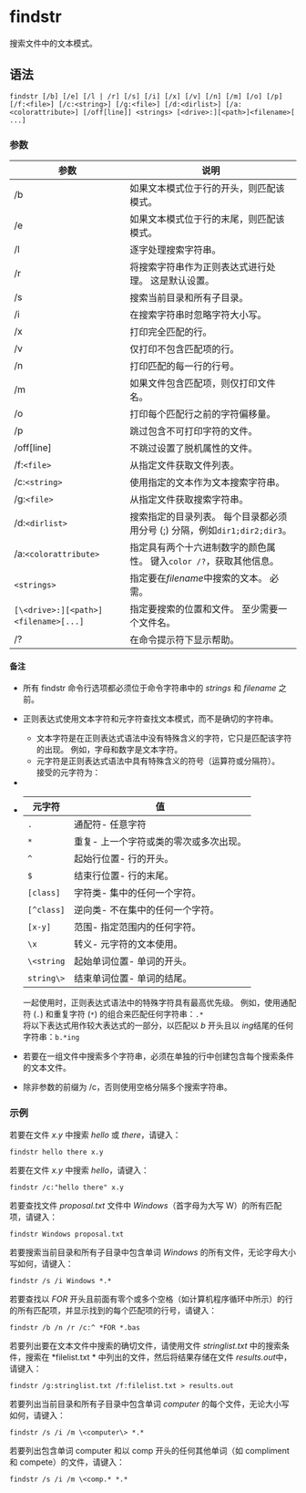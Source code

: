 # findstr

搜索文件中的文本模式。

## 语法

```
findstr [/b] [/e] [/l | /r] [/s] [/i] [/x] [/v] [/n] [/m] [/o] [/p] [/f:<file>] [/c:<string>] [/g:<file>] [/d:<dirlist>] [/a:<colorattribute>] [/off[line]] <strings> [<drive>:][<path>]<filename>[ ...]
```

### 参数

|参数|说明|
| ------------| --------------------------------------------------------------|
|/b|如果文本模式位于行的开头，则匹配该模式。|
|/e|如果文本模式位于行的末尾，则匹配该模式。|
|/l|逐字处理搜索字符串。|
|/r|将搜索字符串作为正则表达式进行处理。 这是默认设置。|
|/s|搜索当前目录和所有子目录。|
|/i|在搜索字符串时忽略字符大小写。|
|/x|打印完全匹配的行。|
|/v|仅打印不包含匹配项的行。|
|/n|打印匹配的每一行的行号。|
|/m|如果文件包含匹配项，则仅打印文件名。|
|/o|打印每个匹配行之前的字符偏移量。|
|/p|跳过包含不可打印字符的文件。|
|/off[line]|不跳过设置了脱机属性的文件。|
|/f:`<file>`​|从指定文件获取文件列表。|
|/c:`<string>`​|使用指定的文本作为文本搜索字符串。|
|/g:`<file>`​|从指定文件获取搜索字符串。|
|/d:`<dirlist>`​|搜索指定的目录列表。 每个目录都必须用分号 (;) 分隔，例如`dir1;dir2;dir3`​。|
|/a:`<colorattribute>`​|指定具有两个十六进制数字的颜色属性。 键入`color /?`​，获取其他信息。|
|​`<strings>`​|指定要在*filename*中搜索的文本。 必需。|
|​`[\<drive>:][<path>]<filename>[...]`​|指定要搜索的位置和文件。 至少需要一个文件名。|
|/?|在命令提示符下显示帮助。|

#### 备注

* 所有 findstr 命令行选项都必须位于命令字符串中的 *strings* 和 *filename* 之前。
* 正则表达式使用文本字符和元字符查找文本模式，而不是确切的字符串。

  * 文本字符是在正则表达式语法中没有特殊含义的字符，它只是匹配该字符的出现。 例如，字母和数字是文本字符。
  * 元字符是正则表达式语法中具有特殊含义的符号（运算符或分隔符）。  
    接受的元字符为：
*  

  * |元字符|值|
    | --------| ----------------------------------------|
    |​`.`​|通配符- 任意字符|
    |​`*`​|重复- 上一个字符或类的零次或多次出现。|
    |​`^`​|起始行位置- 行的开头。|
    |​`$`​|结束行位置- 行的末尾。|
    |​`[class]`​|字符类- 集中的任何一个字符。|
    |​`[^class]`​|逆向类- 不在集中的任何一个字符。|
    |​`[x-y]`​|范围- 指定范围内的任何字符。|
    |​`\x`​|转义- 元字符的文本使用。|
    |​`\<string`​|起始单词位置- 单词的开头。|
    |​`string\>`​|结束单词位置- 单词的结尾。|

    一起使用时，正则表达式语法中的特殊字符具有最高优先级。 例如，使用通配符 (`.`​) 和重复字符 (`*`​) 的组合来匹配任何字符串：`.*`​  
    将以下表达式用作较大表达式的一部分，以匹配以 *b* 开头且以 *ing*结尾的任何字符串：`b.*ing`​
* 若要在一组文件中搜索多个字符串，必须在单独的行中创建包含每个搜索条件的文本文件。
* 除非参数的前缀为 /c，否则使用空格分隔多个搜索字符串。

### 示例

若要在文件 *x.y* 中搜索 *hello* 或 *there*，请键入：

```
findstr hello there x.y
```

若要在文件 *x.y* 中搜索 *hello*，请键入：

```
findstr /c:"hello there" x.y
```

若要查找文件 *proposal.txt* 文件中 *Windows*（首字母为大写 W）的所有匹配项，请键入：

```
findstr Windows proposal.txt
```

若要搜索当前目录和所有子目录中包含单词 *Windows* 的所有文件，无论字母大小写如何，请键入：

```
findstr /s /i Windows *.*
```

若要查找以 *FOR* 开头且前面有零个或多个空格（如计算机程序循环中所示）的行的所有匹配项，并显示找到的每个匹配项的行号，请键入：

```
findstr /b /n /r /c:^ *FOR *.bas
```

若要列出要在文本文件中搜索的确切文件，请使用文件 *stringlist.txt* 中的搜索条件，搜索在 *filelist.txt * 中列出的文件，然后将结果存储在文件 *results.out*中，请键入：

```
findstr /g:stringlist.txt /f:filelist.txt > results.out
```

若要列出当前目录和所有子目录中包含单词 *computer* 的每个文件，无论大小写如何，请键入：

```
findstr /s /i /m \<computer\> *.*
```

若要列出包含单词 computer 和以 comp 开头的任何其他单词（如 compliment 和 compete）的文件，请键入：

```
findstr /s /i /m \<comp.* *.*
```

‍
